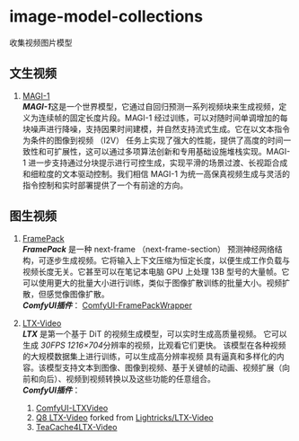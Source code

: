 # image-model-collections
收集视频图片模型

## 文生视频
1. [MAGI-1](https://github.com/SandAI-org/MAGI-1.git)  
***MAGI-1***这是一个世界模型，它通过自回归预测一系列视频块来生成视频，定义为连续帧的固定长度片段。MAGI-1 经过训练，可以对随时间单调增加的每块噪声进行降噪，支持因果时间建模，并自然支持流式生成。它在以文本指令为条件的图像到视频 （I2V） 任务上实现了强大的性能，提供了高度的时间一致性和可扩展性，这可以通过多项算法创新和专用基础设施堆栈实现。MAGI-1 进一步支持通过分块提示进行可控生成，实现平滑的场景过渡、长视距合成和细粒度的文本驱动控制。我们相信 MAGI-1 为统一高保真视频生成与灵活的指令控制和实时部署提供了一个有前途的方向。  

## 图生视频
1. [FramePack](https://github.com/lllyasviel/FramePack.git)  
***FramePack*** 是一种 next-frame （next-frame-section） 预测神经网络结构，可逐步生成视频。它将输入上下文压缩为恒定长度，以便生成工作负载与视频长度无关。它甚至可以在笔记本电脑 GPU 上处理 13B 型号的大量帧。它可以使用更大的批量大小进行训练，类似于图像扩散训练的批量大小。视频扩散，但感觉像图像扩散。  
***ComfyUI插件***： [ComfyUI-FramePackWrapper](https://github.com/kijai/ComfyUI-FramePackWrapper.git)
   
2. [LTX-Video](https://github.com/Lightricks/LTX-Video.git)  
***LTX*** 是第一个基于 DiT 的视频生成模型，可以实时生成高质量视频。 它可以生成 *30FPS* *1216×704*分辨率的视频，比观看它们更快。 该模型在各种视频的大规模数据集上进行训练，可以生成高分辨率视频 具有逼真和多样化的内容。该模型支持文本到图像、图像到视频、基于关键帧的动画、视频扩展（向前和向后）、视频到视频转换以及这些功能的任意组合。  
***ComfyUI插件***：  
   1. [ComfyUI-LTXVideo](https://github.com/Lightricks/ComfyUI-LTXVideo.git)  
   2. [Q8 LTX-Video](https://github.com/KONAKONA666/LTX-Video.git) forked from [Lightricks/LTX-Video](https://github.com/Lightricks/LTX-Video)  
   3. [TeaCache4LTX-Video](https://github.com/ali-vilab/TeaCache/tree/main/TeaCache4LTX-Video)  
